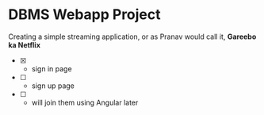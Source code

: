 # DBMS Webapp Project

Creating a simple streaming application, or as Pranav would call it, **Gareebo ka Netflix**

* [x] - sign in page
* [ ] - sign up page
* [ ] - will join them using Angular later
